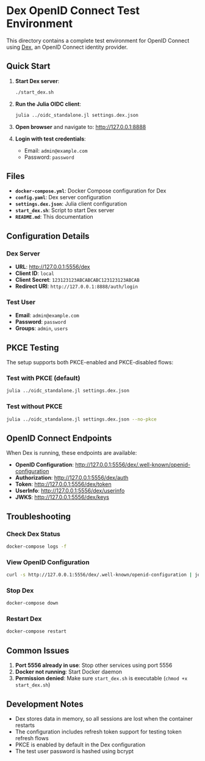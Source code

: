 # Dex OpenID Connect Test Environment

This directory contains a complete test environment for OpenID Connect using [Dex](https://dexidp.io/), an OpenID Connect identity provider.

## Quick Start

1. **Start Dex server**:
   ```bash
   ./start_dex.sh
   ```

2. **Run the Julia OIDC client**:
   ```bash
   julia ../oidc_standalone.jl settings.dex.json
   ```

3. **Open browser** and navigate to: http://127.0.0.1:8888

4. **Login with test credentials**:
   - Email: `admin@example.com`
   - Password: `password`

## Files

- **`docker-compose.yml`**: Docker Compose configuration for Dex
- **`config.yaml`**: Dex server configuration
- **`settings.dex.json`**: Julia client configuration
- **`start_dex.sh`**: Script to start Dex server
- **`README.md`**: This documentation

## Configuration Details

### Dex Server
- **URL**: http://127.0.0.1:5556/dex
- **Client ID**: `local`
- **Client Secret**: `123123123ABCABCABC123123123ABCAB`
- **Redirect URI**: `http://127.0.0.1:8888/auth/login`

### Test User
- **Email**: `admin@example.com`
- **Password**: `password`
- **Groups**: `admin`, `users`

## PKCE Testing

The setup supports both PKCE-enabled and PKCE-disabled flows:

### Test with PKCE (default)
```bash
julia ../oidc_standalone.jl settings.dex.json
```

### Test without PKCE
```bash
julia ../oidc_standalone.jl settings.dex.json --no-pkce
```

## OpenID Connect Endpoints

When Dex is running, these endpoints are available:

- **OpenID Configuration**: http://127.0.0.1:5556/dex/.well-known/openid-configuration
- **Authorization**: http://127.0.0.1:5556/dex/auth
- **Token**: http://127.0.0.1:5556/dex/token
- **UserInfo**: http://127.0.0.1:5556/dex/userinfo
- **JWKS**: http://127.0.0.1:5556/dex/keys

## Troubleshooting

### Check Dex Status
```bash
docker-compose logs -f
```

### View OpenID Configuration
```bash
curl -s http://127.0.0.1:5556/dex/.well-known/openid-configuration | jq
```

### Stop Dex
```bash
docker-compose down
```

### Restart Dex
```bash
docker-compose restart
```

## Common Issues

1. **Port 5556 already in use**: Stop other services using port 5556
2. **Docker not running**: Start Docker daemon
3. **Permission denied**: Make sure `start_dex.sh` is executable (`chmod +x start_dex.sh`)

## Development Notes

- Dex stores data in memory, so all sessions are lost when the container restarts
- The configuration includes refresh token support for testing token refresh flows
- PKCE is enabled by default in the Dex configuration
- The test user password is hashed using bcrypt